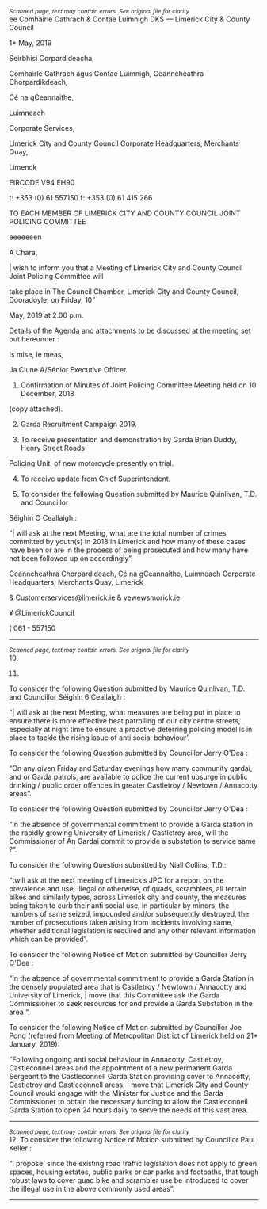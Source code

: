 *<small>Scanned page, text may contain errors. See original file for clarity</small>*  
ee Comhairle Cathrach
& Contae Luimnigh
DKS
— Limerick City
& County Council

1* May, 2019

Seirbhisi Corpardideacha,

Comhairle Cathrach agus Contae Luimnigh,
Ceanncheathra Chorpardikdeach,

Cé na gCeannaithe,

Luimneach

Corporate Services,

Limerick City and County Council
Corporate Headquarters,
Merchants Quay,

Limenck

EIRCODE V94 EH90

t: +353 (0) 61 557150
f: +353 (0) 61 415 266

TO EACH MEMBER OF LIMERICK CITY AND COUNTY COUNCIL JOINT POLICING COMMITTEE

eeeeeeen

A Chara,

| wish to inform you that a Meeting of Limerick City and County Council Joint Policing Committee will

take place in The Council Chamber, Limerick City and County Council, Dooradoyle, on Friday, 10”

May, 2019 at 2.00 p.m.

Details of the Agenda and attachments to be discussed at the meeting set out hereunder :

Is mise, le meas,

Ja Clune
A/Sénior Executive Officer

1. Confirmation of Minutes of Joint Policing Committee Meeting held on 10 December, 2018

(copy attached).

2. Garda Recruitment Campaign 2019.

3. To receive presentation and demonstration by Garda Brian Duddy, Henry Street Roads

Policing Unit, of new motorcycle presently on trial.

4. To receive update from Chief Superintendent.

5. To consider the following Question submitted by Maurice Quinlivan, T.D. and Councillor

Séighin O Ceallaigh :

“| will ask at the next Meeting, what are the total number of crimes committed by youth(s)
in 2018 in Limerick and how many of these cases have been or are in the process of being
prosecuted and how many have not been followed up on accordingly”.

Ceanncheathra Chorpardideach, Cé na gCeannaithe, Luimneach
Corporate Headquarters, Merchants Quay, Limerick

& Customerservices@limerick.ie
& vewewsmorick.ie

¥ @LimerickCouncil

( 061 - 557150

---
*<small>Scanned page, text may contain errors. See original file for clarity</small>*  
10.

11.

To consider the following Question submitted by Maurice Quinlivan, T.D. and Councillor
Séighin 6 Ceallaigh :

“| will ask at the next Meeting, what measures are being put in place to ensure there is more
effective beat patrolling of our city centre streets, especially at night time to ensure a
proactive deterring policing model is in place to tackle the rising issue of anti social
behaviour’.

To consider the following Question submitted by Councillor Jerry O'Dea :

“On any given Friday and Saturday evenings how many community gardai, and or Garda
patrols, are available to police the current upsurge in public drinking / public order offences
in greater Castletroy / Newtown / Annacotty areas”.

To consider the following Question submitted by Councillor Jerry O'Dea :

“In the absence of governmental commitment to provide a Garda station in the rapidly
growing University of Limerick / Castletroy area, will the Commissioner of An Gardai commit
to provide a substation to service same ?”.

To consider the following Question submitted by Niall Collins, T.D.:

“twill ask at the next meeting of Limerick’s JPC for a report on the prevalence and use, illegal
or otherwise, of quads, scramblers, all terrain bikes and similarly types, across Limerick city
and county, the measures being taken to curb their anti social use, in particular by minors,
the numbers of same seized, impounded and/or subsequently destroyed, the number of
prosecutions taken arising from incidents involving same, whether additional legislation is
required and any other relevant information which can be provided”.

To consider the following Notice of Motion submitted by Councillor Jerry O'Dea :

“In the absence of governmental commitment to provide a Garda Station in the densely
populated area that is Castletroy / Newtown / Annacotty and University of Limerick, | move
that this Committee ask the Garda Commissioner to seek resources for and provide a Garda
Substation in the area “.

To consider the following Notice of Motion submitted by Councillor Joe Pond (referred from
Meeting of Metropolitan District of Limerick held on 21* January, 2019):

“Following ongoing anti social behaviour in Annacotty, Castletroy, Castleconnell areas and
the appointment of a new permanent Garda Sergeant to the Castleconnell Garda Station
providing cover to Annacotty, Castletroy and Castleconnell areas, | move that Limerick City
and County Council would engage with the Minister for Justice and the Garda Commissioner
to obtain the necessary funding to allow the Castleconnell Garda Station to open 24 hours
daily to serve the needs of this vast area.

---
*<small>Scanned page, text may contain errors. See original file for clarity</small>*  
12. To consider the following Notice of Motion submitted by Councillor Paul Keller :

“I propose, since the existing road traffic legislation does not apply to green spaces, housing
estates, public parks or car parks and footpaths, that tough robust laws to cover quad bike
and scrambler use be introduced to cover the illegal use in the above commonly used
areas”.

---
